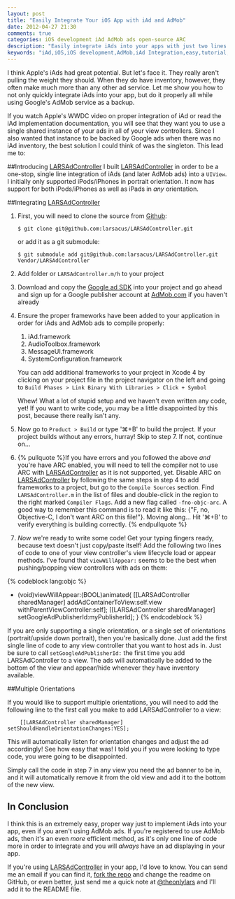 ```yaml
---
layout: post
title: "Easily Integrate Your iOS App with iAd and AdMob"
date: 2012-04-27 21:30
comments: true
categories: iOS development iAd AdMob ads open-source ARC
description: "Easily integrate iAds into your apps with just two lines of code and back them with Google's AdMob ads."
keywords: "iAd,iOS,iOS development,AdMob,iAd Integration,easy,tutorial,iAd tutorial,iOS iAd tutorial,LARSAdController"
---
```

I think Apple's iAds had great potential.  But let's face it.  They really aren't pulling the weight they should.  When they do have inventory, however, they often make much more than any other ad service.  Let me show you how to not only quickly integrate iAds into your app, but do it properly all while using Google's AdMob service as a backup.

If you watch Apple's WWDC video on proper integration of iAd or read the iAd implementation documentation, you will see that they want you to use a single shared instance of your ads in all of your view controllers.  Since I also wanted that instance to be backed by Google ads when there was no iAd inventory, the best solution I could think of was the singleton.  This lead me to:

##Introducing [LARSAdController](https://github.com/larsacus/LARSAdController)
I built [LARSAdController](https://github.com/larsacus/LARSAdController) in order to be a one-stop, single line integration of iAds (and later AdMob ads) into a `UIView`. I initially only supported iPods/iPhones in portrait orientation. It now has support for both iPods/iPhones as well as iPads in *any* orientation.

##Integrating [LARSAdController](https://github.com/larsacus/LARSAdController)
1. First, you will need to clone the source from [Github](https://github.com/larsacus/LARSAdController):

    `$ git clone git@github.com:larsacus/LARSAdController.git`
    
    or add it as a git submodule:
    
    `$ git submodule add git@github.com:larsacus/LARSAdController.git Vendor/LARSAdController`

2. Add folder or `LARSAdController.m/h` to your project
3. Download and copy the [Google ad SDK](https://developers.google.com/mobile-ads-sdk/download#downloadios) into your project and go ahead and sign up for a Google publisher account at [AdMob.com](https://admob.com) if you haven't already
4. Ensure the proper frameworks have been added to your application in order for iAds and AdMob ads to compile properly:
    1. iAd.framework
    2. AudioToolbox.framework
    3. MessageUI.framework
    4. SystemConfiguration.framework
    
    You can add additional frameworks to your project in Xcode 4 by clicking on your project file in the project navigator on the left and going to `Build Phases > Link Binary With Libraries > Click + Symbol`

    Whew! What a lot of stupid setup and we haven't even written any code, yet! If you want to write code, you may be a little disappointed by this post, because there really isn't any.

5. Now go to `Product > Build` or type '⌘+B' to build the project.  If your project builds without any errors, hurray! Skip to step 7.  If not, continue on...
6. {% pullquote %}If you have errors and you followed the above *and* you're have ARC enabled, you will need to tell the compiler not to use ARC with [LARSAdController](https://github.com/larsacus/LARSAdController) as it is not supported, yet. Disable ARC on [LARSAdController](https://github.com/larsacus/LARSAdController) by following the same steps in step 4 to add frameworks to a project, but go to the `Compile Sources` section. Find `LARSAdController.m` in the list of files and double-click in the region to the right marked `Compiler Flags`. Add a new flag called `-fno-objc-arc`. A good way to remember this command is to read it like this: {"F, no, Objective-C, I don't want ARC on this file!"}.  Moving along... Hit '⌘+B' to verify everything is building correctly. {% endpullquote %}
7. *Now* we're ready to write some code! Get your typing fingers ready, because text doesn't just copy/paste itself! Add the following two lines of code to one of your view controller's view lifecycle load or appear methods.  I've found that `viewWillAppear:` seems to be the best when pushing/popping view controllers with ads on them:
    
  {% codeblock lang:objc %}
  - (void)viewWillAppear:(BOOL)animated{
      [[LARSAdController sharedManager] addAdContainerToView:self.view withParentViewController:self];
      [[LARSAdController sharedManager] setGoogleAdPublisherId:myPublisherId];
  }
  {% endcodeblock %}
  
  
  If you are only supporting a single orientation, or a single set of orientations (portrait/upside down portrait), then you're basically done.  Just add the first single line of code to any view controller that you want to host ads in. Just be sure to call `setGoogleAdPublisherId:` the first time you add LARSAdController to a view. The ads will automatically be added to the bottom of the view and appear/hide whenever they have inventory available.

##Multiple Orientations
  
If you would like to support multiple orientations, you will need to add the following line to the first call you make to add LARSAdController to a view:
``` objc
    [[LARSAdController sharedManager] setShouldHandleOrientationChanges:YES];
```

This will automatically listen for orientation changes and adjust the ad accordingly! See how easy that was! I told you if you were looking to type code, you were going to be disappointed.

Simply call the code in step 7 in any view you need the ad banner to be in, and it will automatically remove it from the old view and add it to the bottom of the new view.

## In Conclusion
I think this is an extremely easy, proper way just to implement iAds into your app, even if you aren't using AdMob ads.  If you're registered to use AdMob ads, then it's an even *more* efficient method, as it's only one line of code more in order to integrate and you will *always* have an ad displaying in your app.

If you're using [LARSAdController](https://github.com/larsacus/LARSAdController) in your app, I'd love to know. You can send me an email if you can find it, [fork the repo](http://github.com/larsacus/LARSAdController) and change the readme on GitHub, or even better, just send me a quick note at [@theonlylars](http://twitter.com/theonlylars) and I'll add it to the README file.
    
